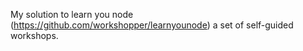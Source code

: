 My solution to learn you node (https://github.com/workshopper/learnyounode) a set of self-guided workshops.
